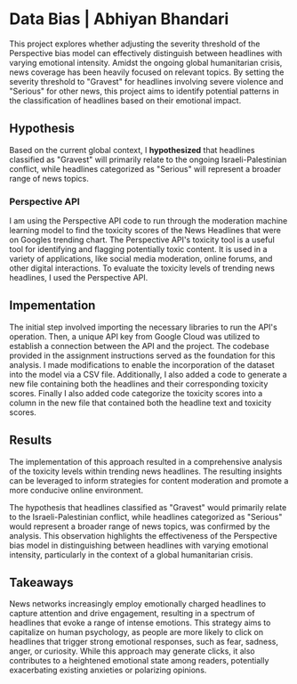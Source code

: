 # Data Bias | Abhiyan Bhandari

This project explores whether adjusting the severity threshold of the Perspective bias model can effectively distinguish between headlines with varying emotional intensity. Amidst the ongoing global humanitarian crisis, news coverage has been heavily focused on relevant topics. By setting the severity threshold to "Gravest" for headlines involving severe violence and "Serious" for other news, this project aims to identify potential patterns in the classification of headlines based on their emotional impact.

## Hypothesis
Based on the current global context, I **hypothesized** that headlines classified as "Gravest" will primarily relate to the ongoing Israeli-Palestinian conflict, while headlines categorized as "Serious" will represent a broader range of news topics.

### Perspective API
I am using the Perspective API code to run through the moderation machine learning model to find the toxicity scores of the News Headlines that were on Googles trending chart. The Perspective API's toxicity tool is a useful tool for identifying and flagging potentially toxic content. It is used in a variety of applications, like social media moderation, online forums, and other digital interactions. To evaluate the toxicity levels of trending news headlines, I used the Perspective API.

## Impementation
The initial step involved importing the necessary libraries to run the API's operation. Then, a unique API key from Google Cloud was utilized to establish a connection between the API and the project. The codebase provided in the assignment instructions served as the foundation for this analysis. I made modifications to enable the incorporation of the dataset into the model via a CSV file. Additionally, I also added a code to generate a new file containing both the headlines and their corresponding toxicity scores. Finally I also added code categorize the toxicity scores into a column in the new file that contained both the headline text and toxicity scores.

## Results
The implementation of this approach resulted in a comprehensive analysis of the toxicity levels within trending news headlines. The resulting insights can be leveraged to inform strategies for content moderation and promote a more conducive online environment.

The hypothesis that headlines classified as "Gravest" would primarily relate to the Israeli-Palestinian conflict, while headlines categorized as "Serious" would represent a broader range of news topics, was confirmed by the analysis. This observation highlights the effectiveness of the Perspective bias model in distinguishing between headlines with varying emotional intensity, particularly in the context of a global humanitarian crisis.

## Takeaways
News networks increasingly employ emotionally charged headlines to capture attention and drive engagement, resulting in a spectrum of headlines that evoke a range of intense emotions. This strategy aims to capitalize on human psychology, as people are more likely to click on headlines that trigger strong emotional responses, such as fear, sadness, anger, or curiosity. While this approach may generate clicks, it also contributes to a heightened emotional state among readers, potentially exacerbating existing anxieties or polarizing opinions.
